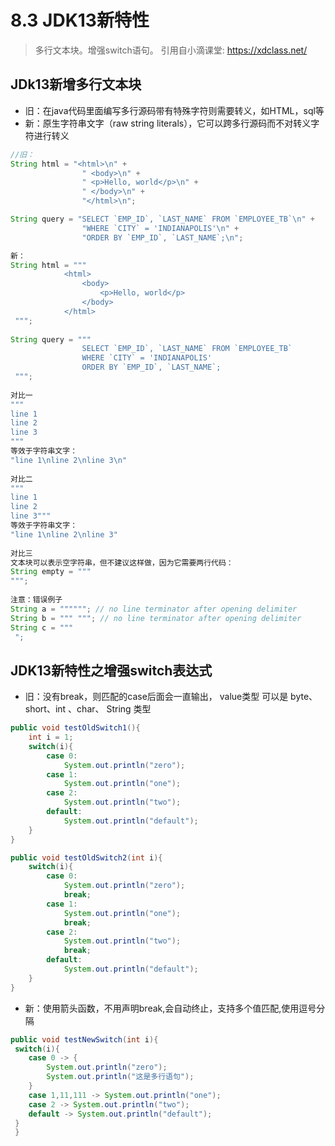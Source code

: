 # 8.3 JDK13新特性
>多行文本块。增强switch语句。
>引用自小滴课堂: https://xdclass.net/



## JDk13新增多⾏⽂本块

- 旧：在java代码⾥⾯编写多⾏源码带有特殊字符则需要转义，如HTML，sql等 
- 新：原⽣字符串⽂字（raw string literals），它可以跨多⾏源码⽽不对转义字符进⾏转义

```java
//旧：
String html = "<html>\n" +
 				" <body>\n" +
 				" <p>Hello, world</p>\n" +
 				" </body>\n" +
 				"</html>\n";

String query = "SELECT `EMP_ID`, `LAST_NAME` FROM `EMPLOYEE_TB`\n" +
 				"WHERE `CITY` = 'INDIANAPOLIS'\n" +
 				"ORDER BY `EMP_ID`, `LAST_NAME`;\n";

新：
String html = """
 			<html>
 				<body>
 					<p>Hello, world</p>
     			</body>
 			</html>
 """;
    
String query = """
 				SELECT `EMP_ID`, `LAST_NAME` FROM `EMPLOYEE_TB`
 				WHERE `CITY` = 'INDIANAPOLIS'
 				ORDER BY `EMP_ID`, `LAST_NAME`;
 """;
     
对⽐⼀
"""
line 1
line 2
line 3
"""
等效于字符串⽂字：
"line 1\nline 2\nline 3\n"
     
对⽐⼆
"""
line 1
line 2
line 3"""
等效于字符串⽂字：
"line 1\nline 2\nline 3"
     
对⽐三
⽂本块可以表示空字符串，但不建议这样做，因为它需要两⾏代码：
String empty = """
""";
     
注意：错误例⼦
String a = """"""; // no line terminator after opening delimiter
String b = """ """; // no line terminator after opening delimiter
String c = """
 ";
```



## JDK13新特性之增强switch表达式

- 旧：没有break，则匹配的case后⾯会⼀直输出， value类型 可以是 byte、short、int 、char、 String 类型

```java
public void testOldSwitch1(){
 	int i = 1;
 	switch(i){
 		case 0:
 			System.out.println("zero");
 		case 1:
 			System.out.println("one");
 		case 2:
 			System.out.println("two");
 		default:
 			System.out.println("default");
 	}
}

public void testOldSwitch2(int i){
 	switch(i){
 		case 0:
 			System.out.println("zero");
 			break;
 		case 1:
 			System.out.println("one");
 			break;
 		case 2:
 			System.out.println("two");
 			break;
 		default:
 			System.out.println("default");
 	}
}
```

- 新：使⽤箭头函数，不⽤声明break,会⾃动终⽌，⽀持多个值匹配,使⽤逗号分隔

```java
public void testNewSwitch(int i){
 switch(i){
 	case 0 -> {
 		System.out.println("zero");
 		System.out.println("这是多⾏语句");
 	}
 	case 1,11,111 -> System.out.println("one");
 	case 2 -> System.out.println("two");
 	default -> System.out.println("default");
 }
 }
```

